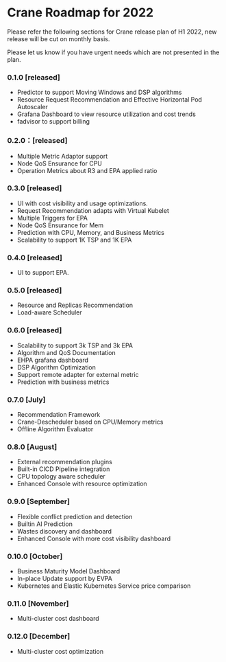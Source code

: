 # Crane Roadmap for 2022
Please refer the following sections for Crane release plan of H1 2022, new release will be cut on monthly basis.

Please let us know if you have urgent needs which are not presented in the plan. 
### 0.1.0 [released]
- Predictor to support Moving Windows and DSP algorithms
- Resource Request Recommendation and Effective Horizontal Pod Autoscaler
- Grafana Dashboard to view resource utilization and cost trends
- fadvisor to support billing	
### 0.2.0：[released]
- Multiple Metric Adaptor support
- Node QoS Ensurance for CPU
- Operation Metrics about R3 and EPA applied ratio
### 0.3.0 [released]
- UI with cost visibility and usage optimizations.
- Request Recommendation adapts with Virtual Kubelet
- Multiple Triggers for EPA
- Node QoS Ensurance for Mem
- Prediction with CPU, Memory, and Business Metrics
- Scalability to support 1K TSP and 1K EPA			
### 0.4.0 [released]
- UI to support EPA.					
### 0.5.0 [released]
- Resource and Replicas Recommendation
- Load-aware Scheduler
### 0.6.0 [released]
- Scalability to support 3k TSP and 3k EPA		
- Algorithm and QoS Documentation
- EHPA grafana dashboard
- DSP Algorithm Optimization
- Support remote adapter for external metric
- Prediction with business metrics
### 0.7.0 [July]
- Recommendation Framework
- Crane-Descheduler based on CPU/Memory metrics
- Offline Algorithm Evaluator
### 0.8.0 [August]
- External recommendation plugins
- Built-in CICD Pipeline integration
- CPU topology aware scheduler
- Enhanced Console with resource optimization
### 0.9.0 [September]
- Flexible conflict prediction and detection 
- Builtin AI Prediction
- Wastes discovery and dashboard
- Enhanced Console with more cost visibility dashboard
### 0.10.0 [October]
- Business Maturity Model Dashboard 
- In-place Update support by EVPA
- Kubernetes and Elastic Kubernetes Service price comparison
### 0.11.0 [November]
- Multi-cluster cost dashboard
### 0.12.0 [December]
- Multi-cluster cost optimization

